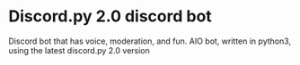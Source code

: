 # Discord.py 2.0 discord bot
 Discord bot that has voice, moderation, and fun. AIO bot, written in python3, using the latest discord.py 2.0 version

